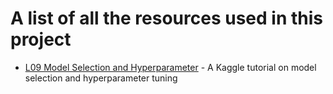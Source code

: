 # A list of all the resources used in this project
 - [L09 Model Selection and Hyperparameter](https://www.kaggle.com/code/jhskaggle/l09-model-selection-and-hyperparameter/notebook) - A Kaggle tutorial on model selection and hyperparameter tuning